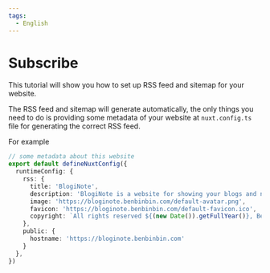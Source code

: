 ```yaml
---
tags:
  - English
---
```


# Subscribe

This tutorial will show you how to set up RSS feed and sitemap for your website.

The RSS feed and sitemap will generate automatically, the only things you need to do is providing some metadata of your website at `nuxt.config.ts` file for generating the correct RSS feed.

For example

```ts [nuxt.config.ts]
// some metadata about this website
export default defineNuxtConfig({
  runtimeConfig: {
    rss: {
      title: 'BlogiNote',
      description: 'BlogiNote is a website for showing your blogs and notes with flexible layouts and multiple optimizations.',
      image: 'https://bloginote.benbinbin.com/default-avatar.png',
      favicon: 'https://bloginote.benbinbin.com/default-favicon.ico',
      copyright: `All rights reserved ${(new Date()).getFullYear()}, Benbinbin`
    },
    public: {
      hostname: 'https://bloginote.benbinbin.com'
    }
  },
})
```